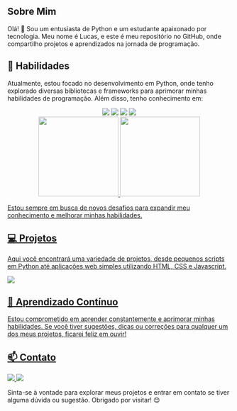 ## Sobre Mim

Olá! 👋 Sou um entusiasta de Python e um estudante apaixonado por tecnologia. Meu nome é Lucas, e este é meu repositório no GitHub, onde compartilho projetos e aprendizados na jornada de programação.

## 🚀 Habilidades

Atualmente, estou focado no desenvolvimento em Python, onde tenho explorado diversas bibliotecas e frameworks para aprimorar minhas habilidades de programação. Além disso, tenho conhecimento em:


<div align="center">
    <img src="https://img.shields.io/badge/Python-14354C?style=for-the-badge&logo=python&logoColor=white"></img>
    <img src="https://img.shields.io/badge/HTML5-E34F26?style=for-the-badge&logo=html5&logoColor=white"></img>
    <img src="https://img.shields.io/badge/JavaScript-323330?style=for-the-badge&logo=javascript&logoColor=F7DF1E"></img>
    <img src="https://img.shields.io/badge/CSS3-1572B6?style=for-the-badge&logo=css3&logoColor=white"></img>
</div>


<div align="center">
<a href="https://github.com/oLucasOlv">
<img loading="lazy" height="180em" src="https://github-readme-stats.vercel.app/api/top-langs/?username=oLucasOlv&layout=compact&langs_count=7&theme=dracula"/>
<img loading="lazy" height="180em" src="https://github-readme-stats.vercel.app/api?username=oLucasOlv&show_icons=true&theme=dracula&include_all_commits=true&count_private=true"/>
</div>


Estou sempre em busca de novos desafios para expandir meu conhecimento e melhorar minhas habilidades.

## 💻 Projetos

Aqui você encontrará uma variedade de projetos, desde pequenos scripts em Python até aplicações web simples utilizando HTML, CSS e Javascript.

<p> <img loading="lazy" src="http://img.shields.io/static/v1?label=STATUS&message=EM%20DESENVOLVIMENTO&color=GREEN&style=for-the-badge"/> </p>

## 🌱 Aprendizado Contínuo

Estou comprometido em aprender constantemente e aprimorar minhas habilidades. Se você tiver sugestões, dicas ou correções para qualquer um dos meus projetos, ficarei feliz em ouvir!

## 📫 Contato

<a href="lucasolv.contact@gmail.com"> <img src="https://img.shields.io/badge/Gmail-D14836?style=for-the-badge&logo=gmail&logoColor=white"></img> </a>
<a href="https://www.linkedin.com/in/lucas-silva-8639662a6/"> <img src="https://img.shields.io/badge/LinkedIn-0077B5?style=for-the-badge&logo=linkedin&logoColor=white"></img> </a>


Sinta-se à vontade para explorar meus projetos e entrar em contato se tiver alguma dúvida ou sugestão. Obrigado por visitar! 😊
